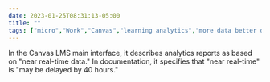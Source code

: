 ---date: 2023-01-25T08:31:13-05:00title: ""tags: ["micro","Work","Canvas","learning analytics","more data better data","surveillance","privacy"]---In the Canvas LMS main interface, it describes analytics reports as based on "near real-time data." In documentation, it specifies that "near real-time" is "may be delayed by 40 hours."
